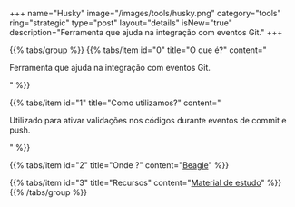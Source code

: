 +++
name="Husky"
image="/images/tools/husky.png"
category="tools"
ring="strategic"
type="post"
layout="details"
isNew="true"
description="Ferramenta que ajuda na integração com eventos Git."
+++

{{% tabs/group %}}
  {{% tabs/item id="0" title="O que é?" content="<p>Ferramenta que ajuda na integração com eventos Git.</p>" %}}
  
  {{% tabs/item id="1" title="Como utilizamos?" content="<p>Utilizado para ativar validações nos códigos durante eventos de commit e push.</p>" %}}
  
  {{% tabs/item id="2" title="Onde ?" content="<a href='https://usebeagle.io/' target='_blank'>Beagle</a>" %}}

  {{% tabs/item id="3" title="Recursos" content="<a href='https://typicode.github.io/husky/#/' target='_blank'>Material de estudo</a>" %}}
{{% /tabs/group %}}